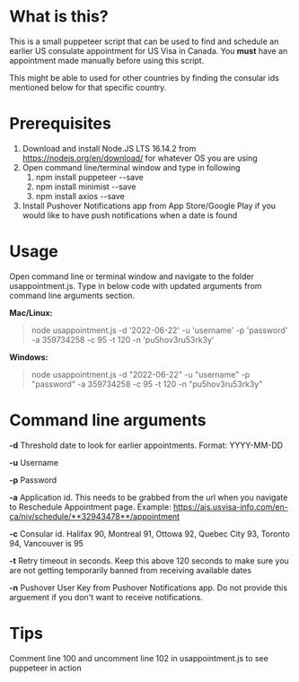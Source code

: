# What is this?
This is a small puppeteer script that can be used to find and schedule an earlier US consulate appointment for US Visa in Canada. You **must** have an appointment made manually before using this script.

This might be able to used for other countries by finding the consular ids mentioned below for that specific country.

# Prerequisites
1. Download and install Node.JS LTS 16.14.2 from https://nodejs.org/en/download/ for whatever OS you are using
2. Open command line/terminal window and type in following
    1. npm install puppeteer --save
    2. npm install minimist --save
    3. npm install axios --save
3. Install Pushover Notifications app from App Store/Google Play if you would like to have push notifications when a date is found

# Usage
Open command line or terminal window and navigate to the folder usappointment.js. Type in below code with updated arguments from command line arguments section.

**Mac/Linux:**

>node usappointment.js -d '2022-06-22' -u 'username' -p 'password' -a 359734258 -c 95 -t 120 -n 'pu5hov3ru53rk3y'

**Windows:**

>node usappointment.js -d "2022-06-22" -u "username" -p "password" -a 359734258 -c 95 -t 120 -n "pu5hov3ru53rk3y"

# Command line arguments
**-d** Threshold date to look for earlier appointments. Format: YYYY-MM-DD

**-u** Username

**-p** Password

**-a** Application id. This needs to be grabbed from the url when you navigate to Reschedule Appointment page. Example: https://ais.usvisa-info.com/en-ca/niv/schedule/**32943478**/appointment

**-c** Consular id. Halifax 90, Montreal 91, Ottowa 92, Quebec City 93, Toronto 94, Vancouver is 95

**-t** Retry timeout in seconds. Keep this above 120 seconds to make sure you are not getting temporarily banned from receiving available dates

**-n** Pushover User Key from Pushover Notifications app. Do not provide this arguement if you don't want to receive notifications.

# Tips
Comment line 100 and uncomment line 102 in usappointment.js to see puppeteer in action
